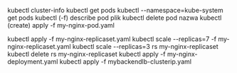 kubectl cluster-info
kubectl get pods
kubectl --namespace=kube-system get pods
kubectl (-f) describe pod plik
kubectl delete pod nazwa
kubectl (create) apply -f my-nginx-pod.yaml


kubectl apply -f my-nginx-replicaset.yaml
kubectl scale --replicas=7 -f my-nginx-replicaset.yaml
kubectl scale --replicas=3 rs my-nginx-replicaset
kubectl delete rs my-nginx-replicaset
kubectl apply -f my-nginx-deployment.yaml
kubectl apply -f mybackendlb-clusterip.yaml